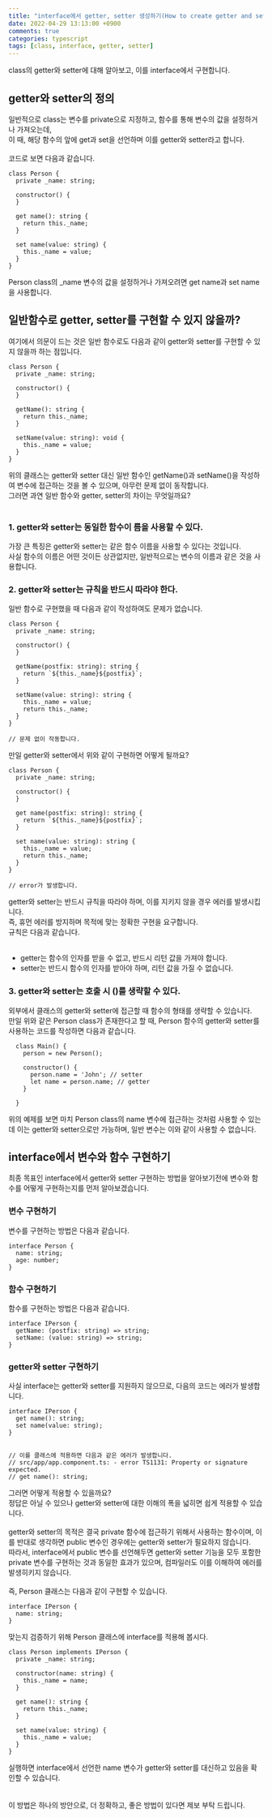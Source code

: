 ```yaml
---
title: "interface에서 getter, setter 생성하기(How to create getter and setter in interface?)"
date: 2022-04-29 13:13:00 +0900
comments: true
categories: typescript
tags: [class, interface, getter, setter]
---
```


class의 getter와 setter에 대해 알아보고, 이를 interface에서 구현합니다. <br/>

## getter와 setter의 정의
일반적으로 class는 변수를 private으로 지정하고, 함수를 통해 변수의 값을 설정하거나 가져오는데,<br/>
이 때, 해당 함수의 앞에 get과 set을 선언하며 이를 getter와 setter라고 합니다.<br/>
<br/>
코드로 보면 다음과 같습니다.<br/>

```tsx
class Person {
  private _name: string;

  constructor() {
  }

  get name(): string {
    return this._name;
  }

  set name(value: string) {
    this._name = value;
  }
}

```

Person class의 _name 변수의 값을 설정하거나 가져오려면 get name과 set name을 사용합니다.<br/>

## 일반함수로 getter, setter를 구현할 수 있지 않을까?
여기에서 의문이 드는 것은 일반 함수로도 다음과 같이 getter와 setter를 구현할 수 있지 않을까 하는 점입니다.<br/>

```tsx
class Person {
  private _name: string;

  constructor() {
  }

  getName(): string {
    return this._name;
  }

  setName(value: string): void {
    this._name = value;
  }
}

```

위의 클래스는 getter와 setter 대신 일반 함수인 getName()과 setName()을 작성하여 변수에 접근하는 것을 볼 수 있으며, 아무런 문제 없이 동작합니다.<br/>
그러면 과연 일반 함수와 getter, setter의 차이는 무엇일까요?<br/>
<br/>

### 1. getter와 setter는 동일한 함수이 름을 사용할 수 있다.
가장 큰 특징은 getter와 setter는 같은 함수 이름을 사용할 수 있다는 것입니다. <br/>
사실 함수의 이름은 어떤 것이든 상관없지만, 일반적으로는 변수의 이름과 같은 것을 사용합니다.<br/>

### 2. getter와 setter는 규칙을 반드시 따라야 한다.
일반 함수로 구현했을 때 다음과 같이 작성하여도 문제가 없습니다.<br/>

```tsx
class Person {
  private _name: string;

  constructor() {
  }

  getName(postfix: string): string {
    return `${this._name}${postfix}`;
  }

  setName(value: string): string {
    this._name = value;
    return this._name;
  }
}

// 문제 없이 작동합니다.
```

만일 getter와 setter에서 위와 같이 구현하면 어떻게 될까요?<br/>

```tsx
class Person {
  private _name: string;

  constructor() {
  }

  get name(postfix: string): string {
    return `${this._name}${postfix}`;
  }

  set name(value: string): string {
    this._name = value;
    return this._name;
  }
}

// error가 발생합니다.

```

getter와 setter는 반드시 규칙을 따라야 하며, 이를 지키지 않을 경우 에러를 발생시킵니다. <br/>
즉, 휴먼 에러를 방지하며 목적에 맞는 정확한 구현을 요구합니다.<br/>
규칙은 다음과 같습니다.<br/>
<br/>
- getter는 함수의 인자를 받을 수 없고, 반드시 리턴 값을 가져야 합니다.
- setter는 반드시 함수의 인자를 받아야 하며, 리턴 값을 가질 수 없습니다.


### 3. getter와 setter는 호출 시 ()를 생략할 수 있다.
외부에서 클래스의 getter와 setter에 접근할 때 함수의 형태를 생략할 수 있습니다. <br/>
만일 위와 같은 Person class가 존재한다고 할 때, Person 함수의 getter와 setter를 사용하는 코드를 작성하면 다음과 같습니다.<br/>

``` tsx
  class Main() {
    person = new Person();

    constructor() {
      person.name = 'John'; // setter
      let name = person.name; // getter
    }

  }
```

위의 예제를 보면 마치 Person class의 name 변수에 접근하는 것처럼 사용할 수 있는데 이는 getter와 setter으로만 가능하며, 일반 변수는 이와 같이 사용할 수 없습니다.<br/>


## interface에서 변수와 함수 구현하기
최종 목표인 interface에서 getter와 setter 구현하는 방법을 알아보기전에 변수와 함수를 어떻게 구현하는지를 먼저 알아보겠습니다.<br/>

### 변수 구현하기
변수를 구현하는 방법은 다음과 같습니다.<br/>

```tsx
interface Person {
  name: string;
  age: number;
}
```

### 함수 구현하기
함수를 구현하는 방법은 다음과 같습니다.

```tsx
interface IPerson {
  getName: (postfix: string) => string;
  setName: (value: string) => string;
}
```

### getter와 setter 구현하기
사실 interface는 getter와 setter를 지원하지 않으므로, 다음의 코드는 에러가 발생합니다.

```tsx
interface IPerson {
  get name(): string;
  set name(value: string);
}


// 이를 클래스에 적용하면 다음과 같은 에러가 발생합니다.
// src/app/app.component.ts: - error TS1131: Property or signature expected.
// get name(): string;
```

그러면 어떻게 적용할 수 있을까요?<br/>
정답은 아닐 수 있으나 getter와 setter에 대한 이해의 폭을 넓히면 쉽게 적용할 수 있습니다.<br/>
<br/>
getter와 setter의 목적은 결국 private 함수에 접근하기 위해서 사용하는 함수이며, 이를 반대로 생각하면 public 변수인 경우에는 getter와 setter가 필요하지 않습니다.<br/>
따라서, interface에서 public 변수를 선언해두면 getter와 setter 기능을 모두 포함한 private 변수를 구현하는 것과 동일한 효과가 있으며, 컴파일러도 이를 이해하여 에러를 발생히키지 않습니다.<br/>
<br/>
즉, Person 클래스는 다음과 같이 구현할 수 있습니다. <br/>

```tsx
interface IPerson {
  name: string;
}
```

맞는지 검증하기 위해 Person 클래스에 interface를 적용해 봅시다.<br/>

```tsx
class Person implements IPerson {
  private _name: string;

  constructor(name: string) {
    this._name = name;
  }

  get name(): string {
    return this._name;
  }

  set name(value: string) {
    this._name = value;
  }
}
```

실행하면 interface에서 선언한 name 변수가 getter와 setter를 대신하고 있음을 확인할 수 있습니다.<br/>
<br/>
<br/>
이 방법은 하나의 방안으로, 더 정확하고, 좋은 방법이 있다면 제보 부탁 드립니다.<br/>

